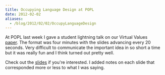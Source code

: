 ```yaml
---
title: Occupying Language Design at POPL
date: 2012-02-02
aliases:
  - /blog/2012/02/02/OccupyLanguageDesign
---
```


At POPL last week I gave a student lightning talk on 
our Virtual Values [paper](/papers/virtual-values-for-language-extension).
The format was four minutes with the slides advancing every 20 seconds. Very
difficult to communicate the important idea in so short a time but it was
really fun and I think turned out pretty well.

Check out the [slides](/talks/virtual_values_lightning.pdf) if you're interested. I added notes on
each slide that corresponded more or less to what I was saying.

